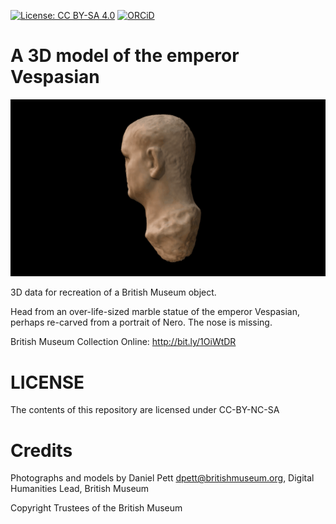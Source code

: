 
[![License: CC BY-SA 4.0](https://img.shields.io/badge/License-CC%20BY--SA%204.0-lightgrey.svg)](http://creativecommons.org/licenses/by-sa/4.0/) 
[![ORCiD](https://img.shields.io/badge/ORCiD-0000--0002--0246--2335-green.svg)](http://orcid.org/0000-0002-0246-2335)

# A 3D model of the emperor Vespasian
![](vespasian.gif)

3D data for recreation of a British Museum object.

Head from an over-life-sized marble statue of the emperor Vespasian, perhaps re-carved from a portrait of Nero. The nose is missing.

British Museum Collection Online: http://bit.ly/1OiWtDR

# LICENSE
The contents of this repository are licensed under CC-BY-NC-SA

# Credits
Photographs and models by Daniel Pett <dpett@britishmuseum.org>, Digital Humanities Lead, British Museum

Copyright Trustees of the British Museum
